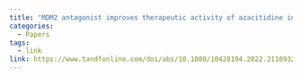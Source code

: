 ```yaml
---
title: "MDM2 antagonist improves therapeutic activity of azacitidine in myelodysplastic syndromes and chronic myelomonocytic leukemia"
categories:
  - Papers
tags:
  - link
link: https://www.tandfonline.com/doi/abs/10.1080/10428194.2022.2116932
---
```

